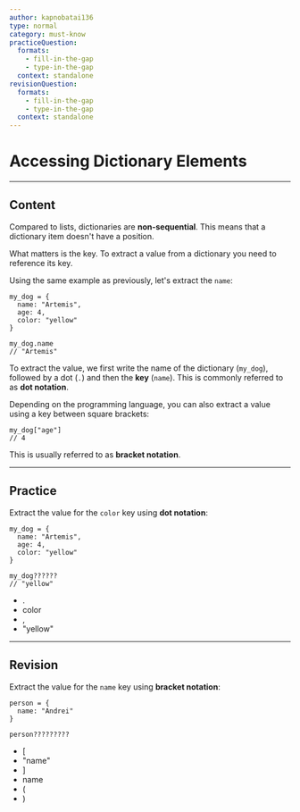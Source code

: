 ```yaml
---
author: kapnobatai136
type: normal
category: must-know
practiceQuestion:
  formats:
    - fill-in-the-gap
    - type-in-the-gap
  context: standalone
revisionQuestion:
  formats:
    - fill-in-the-gap
    - type-in-the-gap
  context: standalone
---
```


# Accessing Dictionary Elements


---

## Content

Compared to lists, dictionaries are **non-sequential**. This means that a dictionary item doesn't have a position.

What matters is the key. To extract a value from a dictionary you need to reference its key.

Using the same example as previously, let's extract the `name`:

```plain-text
my_dog = {
  name: "Artemis",
  age: 4,
  color: "yellow"
}

my_dog.name
// "Artemis"
```

To extract the value, we first write the name of the dictionary (`my_dog`), followed by a dot (`.`) and then the **key** (`name`). This is commonly referred to as **dot notation**.

Depending on the programming language, you can also extract a value using a key between square brackets:

```plain-text
my_dog["age"]
// 4
```

This is usually referred to as **bracket notation**.


---

## Practice

Extract the value for the `color` key using **dot notation**:

```plain-text
my_dog = {
  name: "Artemis",
  age: 4,
  color: "yellow"
}

my_dog??????
// "yellow"
```

- .
- color
- ,
- "yellow"


---

## Revision

Extract the value for the `name` key using **bracket notation**:

```plain-text
person = {
  name: "Andrei"
}

person?????????
```

- [
- "name"
- ]
- name
- (
- )
